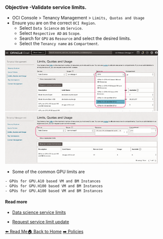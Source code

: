 ### Objective -Validate service limits.
- OCI Console > Tenancy Management > `Limits, Quotas and Usage`
- Ensure you are on the correct `OCI Region`.
  - Select `Data Science` as `Service`.
  - Select `Respective AD` as `Scope`.
  - Search for `GPU` as `Resource` and select the desired limits.
  - Select the `Tenancy name` as `Compartment`.

![](images/limits1.png)
![](images/limit2.png)

- Some of the common GPU limits are 

```shell
- GPUs for GPU.A10 based VM and BM Instances
- GPUs for GPU.H100 based VM and BM Instances
- GPUs for GPU.A100 based VM and BM Instances
```
#### Read more 

- [Data science service limits](https://docs.oracle.com/en-us/iaas/Content/General/Concepts/servicelimits.htm#Data_Science_Limits)

- [Request service limit update](https://docs.public.oneportal.content.oci.oraclecloud.com/en-us/iaas/autonomous-database/doc/adbd-service-limit-increase.html)

[⬅️ Read Me](../README.md)[🏠 Back to Home](../README.md) [➡️ Policies](policies.md)
